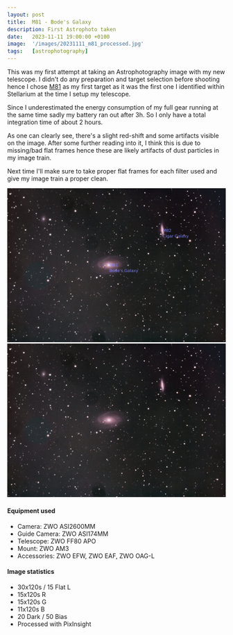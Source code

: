 ```yaml
---
layout: post
title:  M81 - Bode's Galaxy
description: First Astrophoto taken
date:   2023-11-11 19:00:00 +0100
image:  '/images/20231111_m81_processed.jpg'
tags:   [astrophotography]
---
```


This was my first attempt at taking an Astrophotography image with my new telescope.
I didn't do any preparation and target selection before shooting hence I chose <a href="https://en.wikipedia.org/wiki/Messier_81" target="_blank">M81</a> as my first target as it was the first one I identified within Stellarium at the time I setup my telescope.

Since I underestimated the energy consumption of my full gear running at the same time sadly my battery ran out after 3h.
So I only have a total integration time of about 2 hours.

As one can clearly see, there's a slight red-shift and some artifacts visible on the image.
After some further reading into it, I think this is due to missing/bad flat frames hence these are likely artifacts of dust particles in my image train.

Next time I'll make sure to take proper flat frames for each filter used and give my image train a proper clean.

<div class="gallery-box">
  <div class="gallery">
    <img src="/images/20231111_m81_annotated.jpg">
    <img src="/images/20231111_m81_processed.jpg">
  </div>
</div>

#### Equipment used

* Camera: ZWO ASI2600MM
* Guide Camera: ZWO ASI174MM
* Telescope: ZWO FF80 APO
* Mount: ZWO AM3
* Accessories: ZWO EFW, ZWO EAF, ZWO OAG-L

#### Image statistics

* 30x120s / 15 Flat L
* 15x120s R
* 15x120s G
* 11x120s B
* 20 Dark / 50 Bias
* Processed with PixInsight
